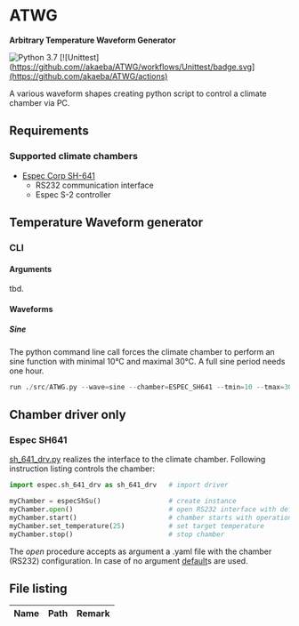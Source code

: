 # ATWG
__Arbitrary Temperature Waveform Generator__

![Python 3.7](https://img.shields.io/badge/Python-3.7-blue.svg) [![Unittest](https://github.com//akaeba/ATWG/workflows/Unittest/badge.svg](https://github.com/akaeba/ATWG/actions)


A various waveform shapes creating python script to control a climate chamber via PC.


## Requirements

### Supported climate chambers
 * [Espec Corp SH-641](https://espec.com/na/products/model/sh_641)
    - RS232 communication interface
    - Espec S-2 controller


## Temperature Waveform generator

### CLI

#### Arguments
tbd.

#### Waveforms

##### Sine

The python command line call forces the climate chamber to perform an sine function with minimal 10°C and maximal 30°C. A full sine period needs one hour.

```python
run ./src/ATWG.py --wave=sine --chamber=ESPEC_SH641 --tmin=10 --tmax=30 --period=1h
```


## Chamber driver only

### Espec SH641
[sh_641_drv.py](https://github.com/akaeba/ATWG/blob/master/espec/sh_641_drv.py) realizes the interface to the climate chamber. Following instruction listing controls the chamber:

```python
import espec.sh_641_drv as sh_641_drv   # import driver

myChamber = especShSu()                 # create instance
myChamber.open()                        # open RS232 interface with defaults
myChamber.start()                       # chamber starts with operation
myChamber.set_temperature(25)           # set target temperature
myChamber.stop()                        # stop chamber
```

The _open_ procedure accepts as argument a .yaml file with the chamber (RS232) configuration. In case of no argument [default](https://github.com/akaeba/ATWG/blob/master/espec/sh_if_default.yaml)s are used.


## File listing

| Name | Path | Remark |
| ---- | ---- | ------ |
